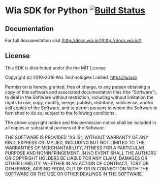 # Wia SDK for Python [![Build Status](https://travis-ci.org/wiaio/wia-python-sdk.svg?branch=master)](https://travis-ci.org/wiaio/wia-python-sdk)

## Documentation
For full documentation visit [http://docs.wia.io/](http://docs.wia.io/)

## License
This SDK is distributed under the the MIT License

Copyright (c) 2010-2016 Wia Technologies Limited. https://wia.io

Permission is hereby granted, free of charge, to any person obtaining a copy
of this software and associated documentation files (the "Software"), to deal
in the Software without restriction, including without limitation the rights
to use, copy, modify, merge, publish, distribute, sublicense, and/or sell
copies of the Software, and to permit persons to whom the Software is
furnished to do so, subject to the following conditions:

The above copyright notice and this permission notice shall be included in
all copies or substantial portions of the Software.

THE SOFTWARE IS PROVIDED "AS IS", WITHOUT WARRANTY OF ANY KIND, EXPRESS OR
IMPLIED, INCLUDING BUT NOT LIMITED TO THE WARRANTIES OF MERCHANTABILITY,
FITNESS FOR A PARTICULAR PURPOSE AND NONINFRINGEMENT. IN NO EVENT SHALL THE
AUTHORS OR COPYRIGHT HOLDERS BE LIABLE FOR ANY CLAIM, DAMAGES OR OTHER
LIABILITY, WHETHER IN AN ACTION OF CONTRACT, TORT OR OTHERWISE, ARISING FROM,
OUT OF OR IN CONNECTION WITH THE SOFTWARE OR THE USE OR OTHER DEALINGS IN
THE SOFTWARE.
